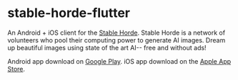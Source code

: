 # stable-horde-flutter

An Android + iOS client for the [Stable Horde](https://stablehorde.net/). Stable Horde is a network of volunteers who pool their computing power to generate AI images. Dream up beautiful images using state of the art AI-- free and without ads!

Android app download on [Google Play](https://play.google.com/store/apps/details?id=com.nicd.stable_horde_flutter).
iOS app download on the [Apple App Store](https://apps.apple.com/us/app/stable-horde/id1661019639).

